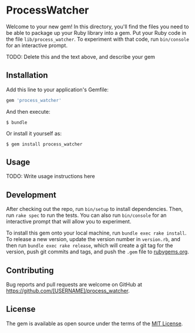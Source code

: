# ProcessWatcher

Welcome to your new gem! In this directory, you'll find the files you need to be able to package up your Ruby library into a gem. Put your Ruby code in the file `lib/process_watcher`. To experiment with that code, run `bin/console` for an interactive prompt.

TODO: Delete this and the text above, and describe your gem

## Installation

Add this line to your application's Gemfile:

```ruby
gem 'process_watcher'
```

And then execute:

    $ bundle

Or install it yourself as:

    $ gem install process_watcher

## Usage

TODO: Write usage instructions here

## Development

After checking out the repo, run `bin/setup` to install dependencies. Then, run `rake spec` to run the tests. You can also run `bin/console` for an interactive prompt that will allow you to experiment.

To install this gem onto your local machine, run `bundle exec rake install`. To release a new version, update the version number in `version.rb`, and then run `bundle exec rake release`, which will create a git tag for the version, push git commits and tags, and push the `.gem` file to [rubygems.org](https://rubygems.org).

## Contributing

Bug reports and pull requests are welcome on GitHub at https://github.com/[USERNAME]/process_watcher.

## License

The gem is available as open source under the terms of the [MIT License](http://opensource.org/licenses/MIT).
